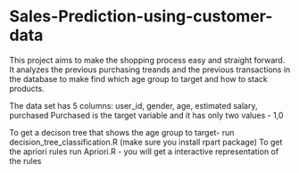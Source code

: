 # Sales-Prediction-using-customer-data
This project aims to make the shopping process easy and straight forward. 
It analyzes the previous purchasing treands and the previous transactions in the database to make find which age group to target and how to stack products.

The data set has 5 columns: user_id, gender, age, estimated salary, purchased
Purchased is the target variable and it has only two values - 1,0

To get a decison tree that shows the age group to target- run decision_tree_classification.R (make sure you install rpart package)
To get the apriori rules run Apriori.R - you will get a interactive representation of the rules 

